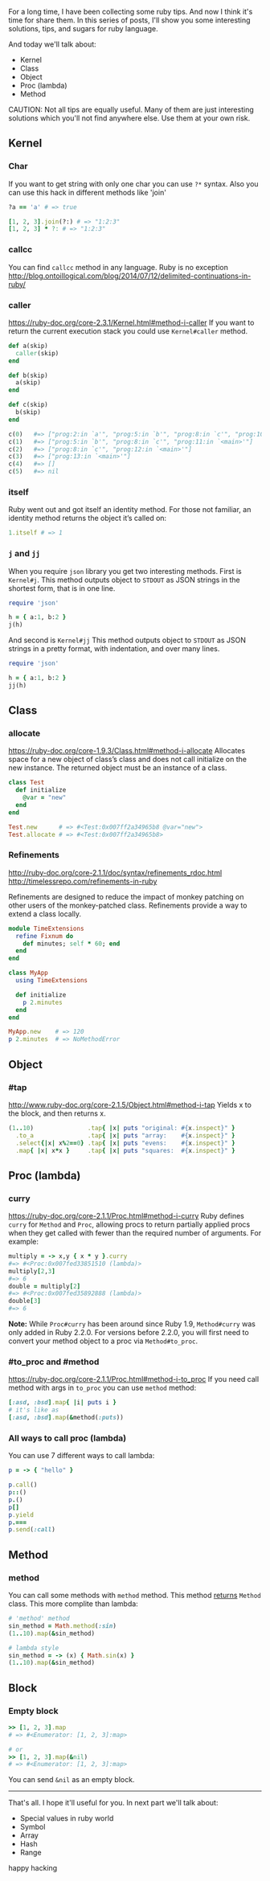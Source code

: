For a long time, I have been collecting some ruby tips.
And now I think it's time for share them.
In this series of posts, I'll show you some interesting solutions, tips, and sugars for ruby language.

And today we'll talk about:
* Kernel
* Class
* Object
* Proc (lambda)
* Method

CAUTION: Not all tips are equally useful.
Many of them are just interesting solutions which you'll not find anywhere else.
Use them at your own risk.

## Kernel
### Char
If you want to get string with only one char you can use `?*` syntax.
Also you can use this hack in different methods like 'join'
```ruby
?a == 'a' # => true

[1, 2, 3].join(?:) # => "1:2:3"
[1, 2, 3] * ?: # => "1:2:3"
```

### callcc
You can find `callcc` method in any language.
Ruby is no exception
http://blog.ontoillogical.com/blog/2014/07/12/delimited-continuations-in-ruby/

### caller
https://ruby-doc.org/core-2.3.1/Kernel.html#method-i-caller
If you want to return the current execution stack you could use `Kernel#caller` method.
```ruby
def a(skip)
  caller(skip)
end

def b(skip)
  a(skip)
end

def c(skip)
  b(skip)
end

c(0)   #=> ["prog:2:in `a'", "prog:5:in `b'", "prog:8:in `c'", "prog:10:in `<main>'"]
c(1)   #=> ["prog:5:in `b'", "prog:8:in `c'", "prog:11:in `<main>'"]
c(2)   #=> ["prog:8:in `c'", "prog:12:in `<main>'"]
c(3)   #=> ["prog:13:in `<main>'"]
c(4)   #=> []
c(5)   #=> nil
```

### itself
Ruby went out and got itself an identity method.
For those not familiar, an identity method returns the object it’s called on:
``` ruby
1.itself # => 1
```

### `j` and `jj`
When you require `json` library you get two interesting methods.
First is `Kernel#j`.
This method outputs object to `STDOUT` as JSON strings in the shortest form, that is in one line.

```ruby
require 'json'

h = { a:1, b:2 }
j(h)
```

And second is `Kernel#jj`
This method outputs object to `STDOUT` as JSON strings in a pretty format, with indentation, and over many lines.

```ruby
require 'json'

h = { a:1, b:2 }
jj(h)
```

## Class
### allocate
https://ruby-doc.org/core-1.9.3/Class.html#method-i-allocate
Allocates space for a new object of class’s class and does not call initialize on the new instance.
The returned object must be an instance of a class.
``` ruby
class Test
  def initialize
    @var = "new"
  end
end

Test.new      # => #<Test:0x007ff2a34965b8 @var="new">
Test.allocate # => #<Test:0x007ff2a34965b8>
```

### Refinements
http://ruby-doc.org/core-2.1.1/doc/syntax/refinements_rdoc.html
http://timelessrepo.com/refinements-in-ruby

Refinements are designed to reduce the impact of monkey patching on other users of the monkey-patched class.
Refinements provide a way to extend a class locally.
``` ruby
module TimeExtensions
  refine Fixnum do
    def minutes; self * 60; end
  end
end

class MyApp
  using TimeExtensions

  def initialize
    p 2.minutes
  end
end

MyApp.new    # => 120
p 2.minutes  # => NoMethodError
```

## Object
### #tap
http://www.ruby-doc.org/core-2.1.5/Object.html#method-i-tap
Yields x to the block, and then returns x.
``` ruby
(1..10)               .tap{ |x| puts "original: #{x.inspect}" }
  .to_a               .tap{ |x| puts "array:    #{x.inspect}" }
  .select{|x| x%2==0} .tap{ |x| puts "evens:    #{x.inspect}" }
  .map{ |x| x*x }     .tap{ |x| puts "squares:  #{x.inspect}" }
```

## Proc (lambda)
### curry
https://ruby-doc.org/core-2.1.1/Proc.html#method-i-curry
Ruby defines `curry` for `Method` and `Proc`, allowing procs to return partially applied procs when they get called with fewer than the required number of arguments.
For example:

```ruby
multiply = -> x,y { x * y }.curry
#=> #<Proc:0x007fed33851510 (lambda)>
multiply[2,3]
#=> 6
double = multiply[2]
#=> #<Proc:0x007fed35892888 (lambda)>
double[3]
#=> 6
```

**Note:** While `Proc#curry` has been around since Ruby 1.9, `Method#curry` was only added in Ruby 2.2.0.
For versions before 2.2.0, you will first need to convert your method object to a proc via `Method#to_proc`.

### #to_proc and #method
https://ruby-doc.org/core-2.1.1/Proc.html#method-i-to_proc
If you need call method with args in `to_proc` you can use `method` method:

``` ruby
[:asd, :bsd].map{ |i| puts i }
# it's like as
[:asd, :bsd].map(&method(:puts))
```

### All ways to call proc (lambda)
You can use 7 different ways to call lambda:
``` ruby
p = -> { "hello" }

p.call()
p::()
p.()
p[]
p.yield
p.===
p.send(:call)
```

## Method
### method
You can call some methods with `method` method.
This method [returns](http://ruby-doc.org/core-2.1.4/Method.html) `Method` class.
This more complite than lambda:

``` ruby
# 'method' method
sin_method = Math.method(:sin)
(1..10).map(&sin_method)

# lambda style
sin_method = -> (x) { Math.sin(x) }
(1..10).map(&sin_method)
```

## Block
### Empty block
```ruby
>> [1, 2, 3].map
# => #<Enumerator: [1, 2, 3]:map>

# or
>> [1, 2, 3].map(&nil)
# => #<Enumerator: [1, 2, 3]:map>
```

You can send `&nil` as an empty block.

---------------------------------

That's all. I hope it'll useful for you. In next part we'll talk about:

* Special values in ruby world
* Symbol
* Array
* Hash
* Range

happy hacking

